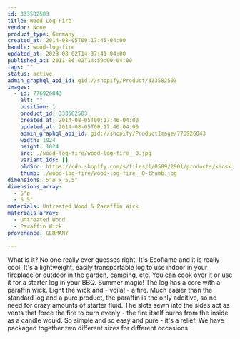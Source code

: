 ```yaml
---
id: 333582503
title: Wood Log Fire
vendor: None
product_type: Germany
created_at: 2014-08-05T00:17:45-04:00
handle: wood-log-fire
updated_at: 2023-08-02T14:37:41-04:00
published_at: 2011-06-02T14:59:00-04:00
tags: ""
status: active
admin_graphql_api_id: gid://shopify/Product/333582503
images:
  - id: 776926043
    alt: ""
    position: 1
    product_id: 333582503
    created_at: 2014-08-05T00:17:46-04:00
    updated_at: 2014-08-05T00:17:46-04:00
    admin_graphql_api_id: gid://shopify/ProductImage/776926043
    width: 1024
    height: 1024
    src: ./wood-log-fire/wood-log-fire__0.jpg
    variant_ids: []
    oldSrc: https://cdn.shopify.com/s/files/1/0589/2901/products/kiosk_starterlogs.tif.jpeg?v=1407212266
    thumb: ./wood-log-fire/wood-log-fire__0-thumb.jpg
dimensions: 5"ø x 5.5"
dimensions_array:
  - 5"ø
  - 5.5"
materials: Untreated Wood & Paraffin Wick
materials_array:
  - Untreated Wood
  - Paraffin Wick
provenance: GERMANY

---
```


What is it? No one really ever guesses right. It's Ecoflame and it is really cool. It's a lightweight, easily transportable log to use indoor in your fireplace or outdoor in the garden, camping, etc. You can cook over it or use it for a starter log in your BBQ. Summer magic! The log has a core with a paraffin wick. Light the wick and - voila! - a fire. Much easier than the standard log and a pure product, the paraffin is the only additive, so no need for crazy amounts of starter fluid. The slots sewn into the sides act as vents that force the fire to burn evenly - the fire itself burns from the inside as a candle would. So simple and so easy and pure - it's a relief. We have packaged together two different sizes for different occasions.